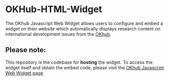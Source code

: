 # OKHub-HTML-Widget

The OKhub Javascript Web Widget allows users to configure and embed a widget on their website which automatically displays research content on international development issues from the [OKhub](http://www,okhub.org).

## Please note:
This repository is the codebase for **hosting** the widget. To access the widget itself and obtain the embed code, please visit the [OKhub Javascript Web Widget page](http://data.okhub.org/apps/widget/)